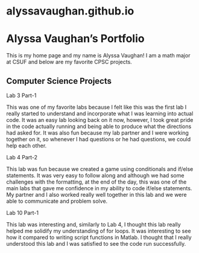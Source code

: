 # alyssavaughan.github.io
# Alyssa Vaughan’s Portfolio

This is my home page and my name is Alyssa Vaughan! I am a math major at CSUF and below are my favorite CPSC projects. 

## Computer Science Projects

Lab 3 Part-1
  
  This was one of my favorite labs because I felt like this was the first lab I really started to understand and incorporate what I was learning into actual code. It was an easy lab looking back on it now, however, I took great pride in the code actually running and being able to produce what the directions had asked for. It was also fun because my lab partner and I were working together on it, so whenever I had questions or he had questions, we could help each other. 

Lab 4 Part-2 

  This lab was fun because we created a game using conditionals and if/else statements. It was very easy to follow along and although we had some challenges with the formatting, at the end of the day, this was one of the main labs that gave me confidence in my ability to code if/else statements. My partner and I also worked really well together in this lab and we were able to communicate and problem solve. 

Lab 10 Part-1

  This lab was interesting and, similarly to Lab 4, I thought this lab really helped me solidify my understanding of for loops. It was interesting to see how it compared to writing script functions in Matlab. I thought that I really understood this lab and I was satisfied to see the code run successfully. 
